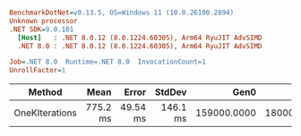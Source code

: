 ``` ini

BenchmarkDotNet=v0.13.5, OS=Windows 11 (10.0.26100.2894)
Unknown processor
.NET SDK=9.0.101
  [Host]   : .NET 8.0.12 (8.0.1224.60305), Arm64 RyuJIT AdvSIMD
  .NET 8.0 : .NET 8.0.12 (8.0.1224.60305), Arm64 RyuJIT AdvSIMD

Job=.NET 8.0  Runtime=.NET 8.0  InvocationCount=1  
UnrollFactor=1  

```

| Method         |     Mean |    Error |   StdDev |        Gen0 |       Gen1 |      Gen2 | Allocated |
|----------------|---------:|---------:|---------:|------------:|-----------:|----------:|----------:|
| OneKIterations | 775.2 ms | 49.54 ms | 146.1 ms | 159000.0000 | 18000.0000 | 1000.0000 | 947.82 MB |
